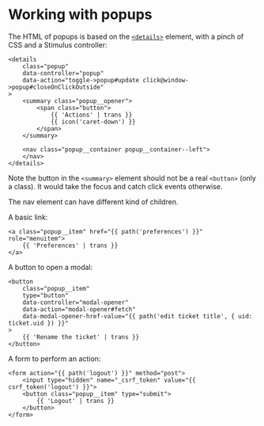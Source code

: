 # Working with popups

The HTML of popups is based on the [`<details>`](https://developer.mozilla.org/fr/docs/Web/HTML/Element/details) element, with a pinch of CSS and a Stimulus controller:

```twig
<details
    class="popup"
    data-controller="popup"
    data-action="toggle->popup#update click@window->popup#closeOnClickOutside"
>
    <summary class="popup__opener">
        <span class="button">
            {{ 'Actions' | trans }}
            {{ icon('caret-down') }}
        </span>
    </summary>

    <nav class="popup__container popup__container--left">
    </nav>
</details>
```

Note the button in the `<summary>` element should not be a real `<button>` (only a class).
It would take the focus and catch click events otherwise.

The nav element can have different kind of children.

A basic link:

```twig
<a class="popup__item" href="{{ path('preferences') }}" role="menuitem">
    {{ 'Preferences' | trans }}
</a>
```

A button to open a modal:

```twig
<button
    class="popup__item"
    type="button"
    data-controller="modal-opener"
    data-action="modal-opener#fetch"
    data-modal-opener-href-value="{{ path('edit ticket title', { uid: ticket.uid }) }}"
>
    {{ 'Rename the ticket' | trans }}
</button>
```

A form to perform an action:

```twig
<form action="{{ path('logout') }}" method="post">
    <input type="hidden" name="_csrf_token" value="{{ csrf_token('logout') }}">
    <button class="popup__item" type="submit">
        {{ 'Logout' | trans }}
    </button>
</form>
```
